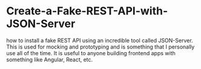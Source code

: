 # Create-a-Fake-REST-API-with-JSON-Server

how to install a fake REST API using an incredible tool called JSON-Server. 
This is used for mocking and prototyping and is something that I personally use all of the time. It is useful to anyone building frontend apps with something like Angular, React, etc.
